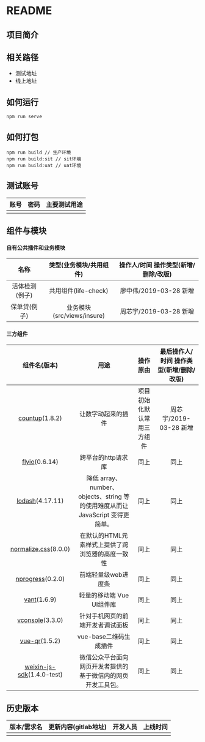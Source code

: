 # README

## 项目简介
 

## 相关路径
+ 测试地址
+ 线上地址 

## 如何运行

```
npm run serve 
```
 
## 如何打包

```
npm run build // 生产环境
npm run build:sit // sit环境
npm run build:uat // uat环境
```
  

## 测试账号

| 账号 | 密码 | 主要测试用途 |
| :--: | :--: | :----------: |
|      |      |              |



## 组件与模块

#### 自有公共插件和业务模块

|   名称   |  类型(业务模块/共用组件)   | 操作人/时间 操作类型(新增/删除/改版) |
| :------: | :------------------------: | :-------------------------: |
| 活体检测(例子) |    共用组件(life-check)    |   廖中伟/2019-03-28 新增   |
|  保单贷(例子)  | 业务模块(src/views/insure) |   周芯宇/2019-03-28 新增    |



#### 三方组件

|                         组件名(版本)                         |                             用途                             |          操作原由          | 最后操作人/时间 操作类型(新增/删除/改版) |
| :----------------------------------------------------------: | :----------------------------------------------------------: | :------------------------: | :-------------: |
|  [countup](<http://inorganik.github.io/countUp.js/>)(1.8.2)  |                      让数字动起来的插件                      | 项目初始化默认常用三方组件 |   周芯宇/2019-03-28 新增   |
|       [flyio](<https://github.com/wendux/fly>)(0.6.14)       |                      跨平台的http请求库                      |            同上            |      同上       |
|        [lodash](<https://www.lodashjs.com/>)(4.17.11)        | 降低 array、number、objects、string 等的使用难度从而让 JavaScript 变得更简单。 |            同上            |      同上       |
| [normalize.css](<https://github.com/necolas/normalize.css>)(8.0.0) |       在默认的HTML元素样式上提供了跨浏览器的高度一致性       |            同上            |      同上       |
| [nprogress](<https://github.com/rstacruz/nprogress/>)(0.2.0) |                     前端轻量级web进度条                      |            同上            |      同上       |
| [vant](<https://youzan.github.io/vant/#/zh-CN/intro>)(1.6.9) |                  轻量的移动端 Vue UI组件库                   |            同上            |      同上       |
| [vconsole](<https://github.com/Tencent/vConsole/blob/dev/README_CN.md>)(3.3.0) |               针对手机网页的前端开发者调试面板               |            同上            |      同上       |
|   [vue-qr](<https://www.npmjs.com/package/vue-qr>)(1.5.2)    |                    vue-base二维码生成插件                    |            同上            |      同上       |
| [weixin-js-sdk](<https://mp.weixin.qq.com/wiki?t=resource/res_main&id=mp1421141115>)(1.4.0-test) | 微信公众平台面向网页开发者提供的基于微信内的网页开发工具包。 |            同上            |      同上       |



## 历史版本

| 版本/需求名 | 更新内容(gitlab地址) | 开发人员 | 上线时间 |
| :---------: | :------------------: | :------: | :------: |
|             |                      |          |          |

